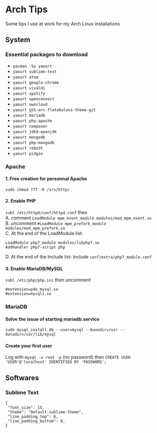 # Arch Tips
Some tips I use at work for my Arch Linux installations

## System

### Essential packages to download
- `pacman -Sy yaourt`
- `yaourt sublime-text`
- `yaourt atom`
- `yaourt google-chrome`
- `yaourt vivaldi`
- `yaourt spotify`
- `yaourt openconnect`
- `yaourt owncloud`
- `yaourt gtk-arc-flatabulous-theme-git`
- `yaourt mariadb`
- `yaourt php-apache`
- `yaourt composer`
- `yaourt jdk9-openjdk`
- `yaourt mongodb`
- `yaourt php-mongodb`
- `yaourt robo3t`
- `yaourt pidgin`

### Apache
#### 1. Free creation for personnal Apache 
`sudo chmod 777 -R /srv/http/`
#### 2. Enable PHP
`subl /etc/httpd/conf/httpd.conf` then <br>
A. comment `LoadModule mpm_event_module modules/mod_mpm_event.so` <br>
B. uncomment `#LoadModule mpm_prefork_module modules/mod_mpm_prefork.so` <br>
C. At the end of the LoadModule list:
```
LoadModule php7_module modules/libphp7.so
AddHandler php7-script php
```
D. At the end of the Include list:
Include `conf/extra/php7_module.conf`

#### 3. Enable MariaDB/MySQL
`subl /etc/php/php.ini` then uncomment
```
#extension=pdo_mysql.so
#extension=mysqli.so
```

### MariaDB
#### Solve the issue of starting mariadb.service
`sudo mysql_install_db --user=mysql --basedir=/usr --datadir=/var/lib/mysql`

#### Create your first user

Log with `mysql -u root -p` (no password) then `CREATE USER 'USER'@'localhost' IDENTIFIED BY 'PASSWORD';`

## Softwares
### Sublime Text
```
{
 "font_size": 15,
 "theme": "Default.sublime-theme",
 "line_padding_top": 6,
 "line_padding_bottom": 6,
}
```
